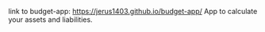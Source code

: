 link to budget-app: https://jerus1403.github.io/budget-app/
App to calculate your assets and liabilities.
